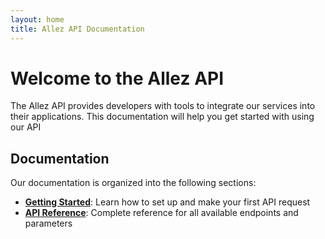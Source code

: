 ```yaml
---
layout: home
title: Allez API Documentation
---
```


# Welcome to the Allez API

The Allez API provides developers with tools to integrate our services into their applications. This documentation will help you get started with using our API

## Documentation

Our documentation is organized into the following sections:

- [**Getting Started**](/docs/getting-started): Learn how to set up and make your first API request
- [**API Reference**](/docs/api-reference): Complete reference for all available endpoints and parameters
